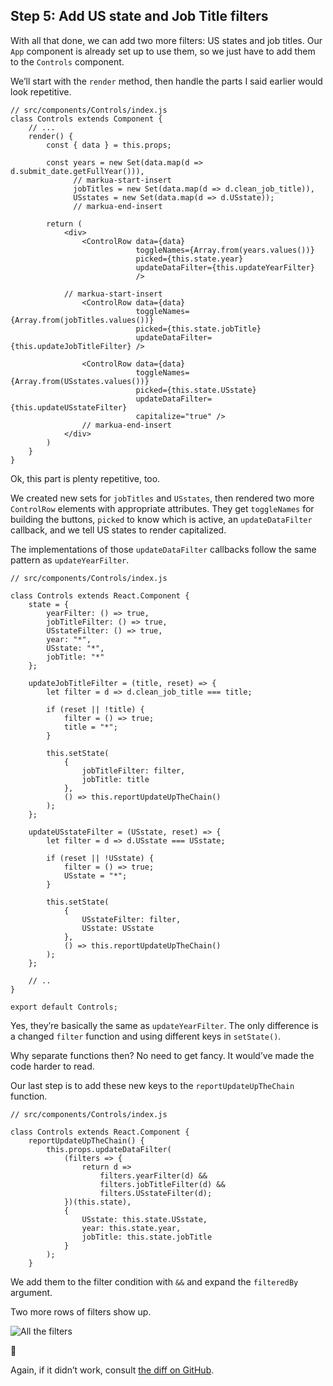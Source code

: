 
## Step 5: Add US state and Job Title filters

With all that done, we can add two more filters: US states and job
titles. Our `App` component is already set up to use them, so we just
have to add them to the `Controls` component.

We’ll start with the `render` method, then handle the parts I said
earlier would look repetitive.

    // src/components/Controls/index.js
    class Controls extends Component {
        // ...
        render() {
            const { data } = this.props;
    
            const years = new Set(data.map(d => d.submit_date.getFullYear())),
                  // markua-start-insert
                  jobTitles = new Set(data.map(d => d.clean_job_title)),
                  USstates = new Set(data.map(d => d.USstate));
                  // markua-end-insert
    
            return (
                <div>
                    <ControlRow data={data}
                                toggleNames={Array.from(years.values())}
                                picked={this.state.year}
                                updateDataFilter={this.updateYearFilter}
                                />
    
                // markua-start-insert
                    <ControlRow data={data}
                                toggleNames={Array.from(jobTitles.values())}
                                picked={this.state.jobTitle}
                                updateDataFilter={this.updateJobTitleFilter} />
    
                    <ControlRow data={data}
                                toggleNames={Array.from(USstates.values())}
                                picked={this.state.USstate}
                                updateDataFilter={this.updateUSstateFilter}
                                capitalize="true" />
                    // markua-end-insert
                </div>
            )
        }
    }

Ok, this part is plenty repetitive, too.

We created new sets for `jobTitles` and `USstates`, then rendered two
more `ControlRow` elements with appropriate attributes. They get
`toggleNames` for building the buttons, `picked` to know which is
active, an `updateDataFilter` callback, and we tell US states to render
capitalized.

The implementations of those `updateDataFilter` callbacks follow the
same pattern as `updateYearFilter`.

    // src/components/Controls/index.js
    
    class Controls extends React.Component {
        state = {
            yearFilter: () => true,
            jobTitleFilter: () => true,
            USstateFilter: () => true,
            year: "*",
            USstate: "*",
            jobTitle: "*"
        };
    
        updateJobTitleFilter = (title, reset) => {
            let filter = d => d.clean_job_title === title;
    
            if (reset || !title) {
                filter = () => true;
                title = "*";
            }
    
            this.setState(
                {
                    jobTitleFilter: filter,
                    jobTitle: title
                },
                () => this.reportUpdateUpTheChain()
            );
        };
    
        updateUSstateFilter = (USstate, reset) => {
            let filter = d => d.USstate === USstate;
    
            if (reset || !USstate) {
                filter = () => true;
                USstate = "*";
            }
    
            this.setState(
                {
                    USstateFilter: filter,
                    USstate: USstate
                },
                () => this.reportUpdateUpTheChain()
            );
        };
        
        // ..
    }
    
    export default Controls;

Yes, they’re basically the same as `updateYearFilter`. The only
difference is a changed `filter` function and using different keys in
`setState()`.

Why separate functions then? No need to get fancy. It would’ve made the
code harder to read.

Our last step is to add these new keys to the `reportUpdateUpTheChain`
function.

    // src/components/Controls/index.js
    
    class Controls extends React.Component {
        reportUpdateUpTheChain() {
            this.props.updateDataFilter(
                (filters => {
                    return d =>
                        filters.yearFilter(d) &&
                        filters.jobTitleFilter(d) &&
                        filters.USstateFilter(d);
                })(this.state),
                {
                    USstate: this.state.USstate,
                    year: this.state.year,
                    jobTitle: this.state.jobTitle
                }
            );
        }

We add them to the filter condition with `&&` and expand the
`filteredBy` argument.

Two more rows of filters show up.

![All the
filters](https://raw.githubusercontent.com/Swizec/react-d3js-es6-ebook/2018-version/manuscript/resources/images/es6v2/all-filters.png)

:clap:

Again, if it didn’t work, consult [the diff on
GitHub](https://github.com/Swizec/react-d3js-step-by-step/commit/a45c33e172297ca1bbcfdc76733eae75779ebd7f).
